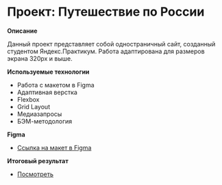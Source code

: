 # Проект: Путешествие по России

**Описание**

Данный проект представляет собой одностраничный сайт, созданный студентом Яндекс.Практикум. Работа адаптирована для размеров экрана 320px и выше.

**Используемые технологии**

* Работа с макетом в Figma
* Адаптивная верстка
* Flexbox
* Grid Layout
* Медиазапросы
* БЭМ-методология

**Figma**

* [Ссылка на макет в Figma](https://www.figma.com/file/5S2WSbEFL6awjVWJ0NWL8Q/Sprint-3_-Russia-_-desktop-%2B-mobile?node-id=63326%3A0)

**Итоговый результат**

* [Посмотреть]()
